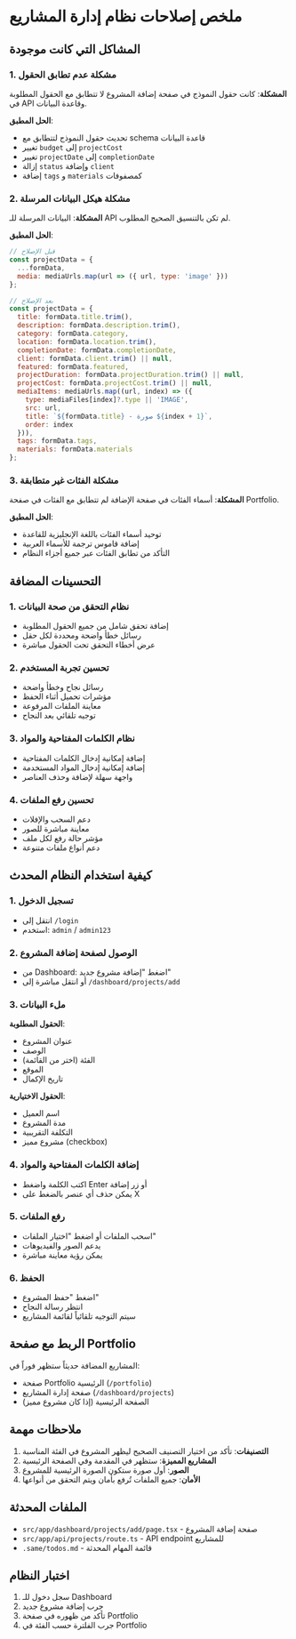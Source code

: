 # ملخص إصلاحات نظام إدارة المشاريع

## المشاكل التي كانت موجودة

### 1. مشكلة عدم تطابق الحقول
**المشكلة**: كانت حقول النموذج في صفحة إضافة المشروع لا تتطابق مع الحقول المطلوبة في API وقاعدة البيانات.

**الحل المطبق**:
- تحديث حقول النموذج لتتطابق مع schema قاعدة البيانات
- تغيير `budget` إلى `projectCost`
- تغيير `projectDate` إلى `completionDate`
- إزالة `status` وإضافة `client`
- إضافة `tags` و `materials` كمصفوفات

### 2. مشكلة هيكل البيانات المرسلة
**المشكلة**: البيانات المرسلة للـ API لم تكن بالتنسيق الصحيح المطلوب.

**الحل المطبق**:
```javascript
// قبل الإصلاح
const projectData = {
  ...formData,
  media: mediaUrls.map(url => ({ url, type: 'image' }))
};

// بعد الإصلاح
const projectData = {
  title: formData.title.trim(),
  description: formData.description.trim(),
  category: formData.category,
  location: formData.location.trim(),
  completionDate: formData.completionDate,
  client: formData.client.trim() || null,
  featured: formData.featured,
  projectDuration: formData.projectDuration.trim() || null,
  projectCost: formData.projectCost.trim() || null,
  mediaItems: mediaUrls.map((url, index) => ({
    type: mediaFiles[index]?.type || 'IMAGE',
    src: url,
    title: `${formData.title} - صورة ${index + 1}`,
    order: index
  })),
  tags: formData.tags,
  materials: formData.materials
};
```

### 3. مشكلة الفئات غير متطابقة
**المشكلة**: أسماء الفئات في صفحة الإضافة لم تتطابق مع الفئات في صفحة Portfolio.

**الحل المطبق**:
- توحيد أسماء الفئات باللغة الإنجليزية للقاعدة
- إضافة قاموس ترجمة للأسماء العربية
- التأكد من تطابق الفئات عبر جميع أجزاء النظام

## التحسينات المضافة

### 1. نظام التحقق من صحة البيانات
- إضافة تحقق شامل من جميع الحقول المطلوبة
- رسائل خطأ واضحة ومحددة لكل حقل
- عرض أخطاء التحقق تحت الحقول مباشرة

### 2. تحسين تجربة المستخدم
- رسائل نجاح وخطأ واضحة
- مؤشرات تحميل أثناء الحفظ
- معاينة الملفات المرفوعة
- توجيه تلقائي بعد النجاح

### 3. نظام الكلمات المفتاحية والمواد
- إضافة إمكانية إدخال الكلمات المفتاحية
- إضافة إمكانية إدخال المواد المستخدمة
- واجهة سهلة لإضافة وحذف العناصر

### 4. تحسين رفع الملفات
- دعم السحب والإفلات
- معاينة مباشرة للصور
- مؤشر حالة رفع لكل ملف
- دعم أنواع ملفات متنوعة

## كيفية استخدام النظام المحدث

### 1. تسجيل الدخول
- انتقل إلى `/login`
- استخدم: `admin` / `admin123`

### 2. الوصول لصفحة إضافة المشروع
- من Dashboard: اضغط "إضافة مشروع جديد"
- أو انتقل مباشرة إلى `/dashboard/projects/add`

### 3. ملء البيانات
**الحقول المطلوبة**:
- عنوان المشروع
- الوصف
- الفئة (اختر من القائمة)
- الموقع
- تاريخ الإكمال

**الحقول الاختيارية**:
- اسم العميل
- مدة المشروع
- التكلفة التقريبية
- مشروع مميز (checkbox)

### 4. إضافة الكلمات المفتاحية والمواد
- اكتب الكلمة واضغط Enter أو زر إضافة
- يمكن حذف أي عنصر بالضغط على X

### 5. رفع الملفات
- اسحب الملفات أو اضغط "اختيار الملفات"
- يدعم الصور والفيديوهات
- يمكن رؤية معاينة مباشرة

### 6. الحفظ
- اضغط "حفظ المشروع"
- انتظر رسالة النجاح
- سيتم التوجيه تلقائياً لقائمة المشاريع

## الربط مع صفحة Portfolio

المشاريع المضافة حديثاً ستظهر فوراً في:
- صفحة Portfolio الرئيسية (`/portfolio`)
- صفحة إدارة المشاريع (`/dashboard/projects`)
- الصفحة الرئيسية (إذا كان مشروع مميز)

## ملاحظات مهمة

1. **التصنيفات**: تأكد من اختيار التصنيف الصحيح ليظهر المشروع في الفئة المناسبة
2. **المشاريع المميزة**: ستظهر في المقدمة وفي الصفحة الرئيسية
3. **الصور**: أول صورة ستكون الصورة الرئيسية للمشروع
4. **الأمان**: جميع الملفات تُرفع بأمان ويتم التحقق من أنواعها

## الملفات المحدثة

- `src/app/dashboard/projects/add/page.tsx` - صفحة إضافة المشروع
- `src/app/api/projects/route.ts` - API endpoint للمشاريع
- `.same/todos.md` - قائمة المهام المحدثة

## اختبار النظام

1. سجل دخول للـ Dashboard
2. جرب إضافة مشروع جديد
3. تأكد من ظهوره في صفحة Portfolio
4. جرب الفلترة حسب الفئة في Portfolio
